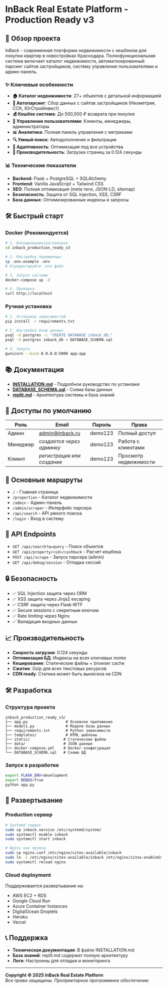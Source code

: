 # InBack Real Estate Platform - Production Ready v3

## 🚀 Обзор проекта

InBack - современная платформа недвижимости с кешбеком для покупки квартир в новостройках Краснодара. Полнофункциональная система включает каталог недвижимости, автоматизированный парсинг сайтов застройщиков, систему управления пользователями и админ-панель.

### ✨ Ключевые особенности

- **🏠 Каталог недвижимости**: 27+ объектов с детальной информацией
- **🤖 Автопарсинг**: Сбор данных с сайтов застройщиков (Неометрия, ССК, ЮгСтройІнвест)
- **💰 Кешбек система**: До 500,000 ₽ возврата при покупке
- **👥 Управление пользователями**: Клиенты, менеджеры, администраторы
- **📊 Аналитика**: Полная панель управления с метриками
- **🔍 Умный поиск**: Автодополнение и фильтрация
- **📱 Адаптивность**: Оптимизация под все устройства
- **🚀 Производительность**: Загрузка страниц за 0.124 секунды

### 📊 Технические показатели

- **Backend**: Flask + PostgreSQL + SQLAlchemy
- **Frontend**: Vanilla JavaScript + Tailwind CSS
- **SEO**: Полная оптимизация (meta теги, JSON-LD, sitemap)
- **Безопасность**: Защита от SQL injection, XSS, CSRF
- **База данных**: Оптимизированные индексы и запросы

## 🛠 Быстрый старт

### Docker (Рекомендуется)

```bash
# 1. Клонирование/распаковка
cd inback_production_ready_v3

# 2. Настройка переменных
cp .env.example .env
# Отредактируйте .env файл

# 3. Запуск системы
docker-compose up -d

# 4. Проверка
curl http://localhost
```

### Ручная установка

```bash
# 1. Установка зависимостей
pip install -r requirements.txt

# 2. Настройка базы данных
psql -U postgres -c "CREATE DATABASE inback_db;"
psql -U postgres inback_db < DATABASE_SCHEMA.sql

# 3. Запуск
gunicorn --bind 0.0.0.0:5000 app:app
```

## 📚 Документация

- **[INSTALLATION.md](INSTALLATION.md)** - Подробное руководство по установке
- **[DATABASE_SCHEMA.sql](DATABASE_SCHEMA.sql)** - Схема базы данных
- **[replit.md](replit.md)** - Архитектура системы и база знаний

## 👥 Доступы по умолчанию

| Роль | Email | Пароль | Права |
|------|-------|--------|-------|
| Админ | admin@inback.ru | demo123 | Полный доступ |
| Менеджер | *создается через админку* | demo123 | Работа с клиентами |
| Клиент | *регистрация или создание* | demo123 | Просмотр недвижимости |

## 🔧 Основные маршруты

- `/` - Главная страница
- `/properties` - Каталог недвижимости
- `/admin` - Админ-панель
- `/admin/scraper` - Интерфейс парсера
- `/api/search` - API умного поиска
- `/login` - Вход в систему

## 📱 API Endpoints

- `GET /api/search?q=query` - Поиск объектов
- `GET /api/property/<id>/cashback` - Расчет кешбека
- `POST /api/scrape` - Запуск парсера (admin)
- `GET /api/debug/session` - Отладка сессий

## 🔒 Безопасность

- ✅ SQL Injection защита через ORM
- ✅ XSS защита через Jinja2 escaping
- ✅ CSRF защита через Flask-WTF
- ✅ Secure sessions с секретным ключом
- ✅ Rate limiting через Nginx
- ✅ Валидация входных данных

## 📈 Производительность

- **Скорость загрузки**: 0.124 секунды
- **Оптимизация БД**: Индексы на всех ключевых полях
- **Кеширование**: Статические файлы + browser cache
- **Сжатие**: Gzip для всех текстовых ресурсов
- **CDN ready**: Статика может быть вынесена на CDN

## 🛠 Разработка

### Структура проекта

```
inback_production_ready_v3/
├── app.py                 # Основное приложение
├── models.py              # Модели базы данных
├── requirements.txt       # Python зависимости
├── templates/             # HTML шаблоны
├── static/               # Статические файлы
├── data/                 # JSON данные
├── docker-compose.yml    # Docker конфигурация
└── DATABASE_SCHEMA.sql   # Схема БД
```

### Запуск в разработке

```bash
export FLASK_ENV=development
export DEBUG=True
python app.py
```

## 🚀 Развертывание

### Production сервер

```bash
# Systemd сервис
sudo cp inback.service /etc/systemd/system/
sudo systemctl enable inback
sudo systemctl start inback

# Nginx как прокси
sudo cp nginx.conf /etc/nginx/sites-available/inback
sudo ln -s /etc/nginx/sites-available/inback /etc/nginx/sites-enabled/
sudo systemctl reload nginx
```

### Cloud deployment

Поддерживается развертывание на:
- AWS EC2 + RDS
- Google Cloud Run
- Azure Container Instances
- DigitalOcean Droplets
- Heroku
- Vercel

## 📞 Поддержка

- **Техническая документация**: В файле INSTALLATION.md
- **База знаний**: replit.md содержит полную архитектуру
- **Логи**: Настроены для отладки и мониторинга

---

**Copyright © 2025 InBack Real Estate Platform**  
*Все права защищены. Проприетарное программное обеспечение.*